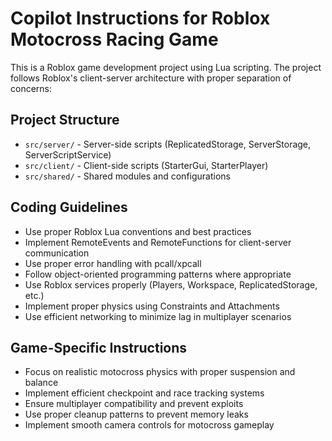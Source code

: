# Copilot Instructions for Roblox Motocross Racing Game

<!-- Use this file to provide workspace-specific custom instructions to Copilot. For more details, visit https://code.visualstudio.com/docs/copilot/copilot-customization#_use-a-githubcopilotinstructionsmd-file -->

This is a Roblox game development project using Lua scripting. The project follows Roblox's client-server architecture with proper separation of concerns:

## Project Structure
- `src/server/` - Server-side scripts (ReplicatedStorage, ServerStorage, ServerScriptService)
- `src/client/` - Client-side scripts (StarterGui, StarterPlayer)
- `src/shared/` - Shared modules and configurations

## Coding Guidelines
- Use proper Roblox Lua conventions and best practices
- Implement RemoteEvents and RemoteFunctions for client-server communication
- Use proper error handling with pcall/xpcall
- Follow object-oriented programming patterns where appropriate
- Use Roblox services properly (Players, Workspace, ReplicatedStorage, etc.)
- Implement proper physics using Constraints and Attachments
- Use efficient networking to minimize lag in multiplayer scenarios

## Game-Specific Instructions
- Focus on realistic motocross physics with proper suspension and balance
- Implement efficient checkpoint and race tracking systems
- Ensure multiplayer compatibility and prevent exploits
- Use proper cleanup patterns to prevent memory leaks
- Implement smooth camera controls for motocross gameplay
